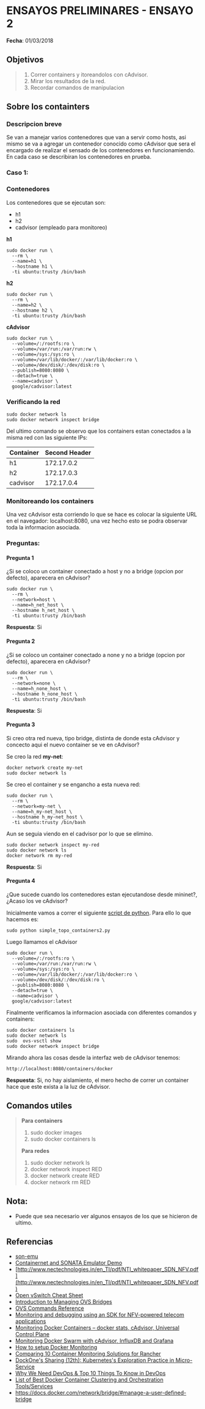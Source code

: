 # ENSAYOS PRELIMINARES - ENSAYO 2

**Fecha**: 01/03/2018

## Objetivos

> 1. Correr containers y itoreandolos con cAdvisor.
> 2. Mirar los resultados de la red.
> 3. Recordar comandos de manipulacion

## Sobre los containters

### Descripcion breve
Se van a manejar varios contenedores que van a servir como hosts, asi mismo se va a agregar un contenedor conocido como cAdvisor que sera el encargado de realizar el sensado de los contenedores en funcionamiendo. En cada caso se describiran los contenedores en prueba.


### Caso 1: 

### Contenedores

Los contenedores que se ejecutan son:
* h1
* h2
* cadvisor (empleado para monitoreo)

**h1**

```
sudo docker run \
  --rm \
  --name=h1 \
  --hostname h1 \
  -ti ubuntu:trusty /bin/bash
```

**h2**

```
sudo docker run \
  --rm \
  --name=h2 \
  --hostname h2 \
  -ti ubuntu:trusty /bin/bash
```

**cAdvisor**

```
sudo docker run \
  --volume=/:/rootfs:ro \
  --volume=/var/run:/var/run:rw \
  --volume=/sys:/sys:ro \
  --volume=/var/lib/docker/:/var/lib/docker:ro \
  --volume=/dev/disk/:/dev/disk:ro \
  --publish=8080:8080 \
  --detach=true \
  --name=cadvisor \
  google/cadvisor:latest
```

### Verificando la red

```
sudo docker network ls
sudo docker network inspect bridge
```

Del ultimo comando se observo que los containers estan conectados a la misma red con las siguiente IPs:

| Container  | Second Header |
| ------------- | ------------- |
| h1  | 172.17.0.2  |
| h2  | 172.17.0.3  |
| cadvisor  | 172.17.0.4  |

### Monitoreando los containers

Una vez cAdvisor esta corriendo lo que se hace es colocar la siguiente URL en el navegador: localhost:8080, una vez hecho esto se podra observar toda la informacion asociada.

### Preguntas:

#### Pregunta 1  
¿Si se coloco un container conectado a host y no a bridge (opcion por defecto), aparecera en cAdvisor?

```
sudo docker run \
  --rm \
  --network=host \
  --name=h_net_host \
  --hostname h_net_host \
  -ti ubuntu:trusty /bin/bash
```

**Respuesta**: Si

#### Pregunta 2 
¿Si se coloco un container conectado a none y no a bridge (opcion por defecto), aparecera en cAdvisor?

```
sudo docker run \
  --rm \
  --network=none \
  --name=h_none_host \
  --hostname h_none_host \
  -ti ubuntu:trusty /bin/bash
```

**Respuesta**: Si


#### Pregunta 3

Si creo otra red nueva, tipo bridge, distinta de donde esta cAdvisor y concecto aqui el nuevo container se ve en cAdvisor?  

Se creo la red **my-net**:
```
docker network create my-net
sudo docker network ls
```

Se creo el container y se engancho a esta nueva red:

```
sudo docker run \
  --rm \
  --network=my-net \
  --name=h_my-net_host \
  --hostname h_my-net_host \
  -ti ubuntu:trusty /bin/bash
```

Aun se seguia viendo en el cadvisor por lo que se elimino.

```
sudo docker network inspect my-red
sudo docker network ls
docker network rm my-red
```

**Respuesta**: Si


#### Pregunta 4

¿Que sucede cuando los contenedores estan ejecutandose desde mininet?, ¿Acaso los ve cAdvisor?

Inicialmente vamos a correr el siguiente [script de python](https://github.com/tigarto/2018-1/blob/master/ensayo1/test4/simple_topo_containers2.py). Para ello lo que hacemos es:

```
sudo python simple_topo_containers2.py
```

Luego llamamos el cAdvisor

```
sudo docker run \
  --volume=/:/rootfs:ro \
  --volume=/var/run:/var/run:rw \
  --volume=/sys:/sys:ro \
  --volume=/var/lib/docker/:/var/lib/docker:ro \
  --volume=/dev/disk/:/dev/disk:ro \
  --publish=8080:8080 \
  --detach=true \
  --name=cadvisor \
  google/cadvisor:latest
```

Finalmente verificamos la informacion asociada con diferentes comandos y containers:

```
sudo docker containers ls
sudo docker network ls
sudo  ovs-vsctl show
sudo docker network inspect bridge
```

Mirando ahora las cosas desde la interfaz web de cAdvisor tenemos:

```
http://localhost:8080/containers/docker
```

**Respuesta**: Si, no hay aislamiento, el mero hecho de correr un container hace que este exista a la luz de cAdvisor.

## Comandos utiles

> **Para containers**
> 1. sudo docker images
> 2. sudo docker containers ls
>
> **Para redes**
> 1. sudo docker network ls
> 2. docker network inspect RED
> 3. docker network create RED
> 4. docker network rm RED

## Nota:
* Puede que sea necesario ver algunos ensayos de los que se hicieron de ultimo.

## Referencias
* [son-emu](https://github.com/sonata-nfv/son-emu/wiki)
* [Containernet and SONATA Emulator Demo](https://github.com/sonata-nfv/son-tutorials/blob/master/upb-containernet-emulator-summerschool-demo/README.md)
* [http://www.nectechnologies.in/en_TI/pdf/NTI_whitepaper_SDN_NFV.pdf](http://www.nectechnologies.in/en_TI/pdf/NTI_whitepaper_SDN_NFV.pdf)
* [Open vSwitch Cheat Sheet](http://therandomsecurityguy.com/openvswitch-cheat-sheet/)
* [Introduction to Managing OVS Bridges](https://fatmin.com/2016/02/09/introduction-to-managing-ovs-bridges/)
* [OVS Commands Reference](http://www.pica8.com/document/v2.3/html/ovs-commands-reference/)
* [Monitoring and debugging using an SDK for NFV-powered telecom applications](https://biblio.ugent.be/publication/8521281/file/8521284.pdf)
* [Monitoring Docker Containers – docker stats, cAdvisor, Universal Control Plane](https://blog.couchbase.com/monitoring-docker-containers-docker-stats-cadvisor-universal-control-plane/)
* [Monitoring Docker Swarm with cAdvisor, InfluxDB and Grafana](https://botleg.com/stories/monitoring-docker-swarm-with-cadvisor-influxdb-and-grafana/)
* [How to setup Docker Monitoring](https://www.brianchristner.io/how-to-setup-docker-monitoring/)
* [Comparing 10 Container Monitoring Solutions for Rancher](http://rancher.com/comparing-10-container-monitoring-solutions-rancher/)
* [DockOne's Sharing (12th): Kubernetes's Exploration Practice in Micro-Service](http://www.dockermall.com/dockones-sharing-12th-kubernetess-exploration-practice-in-micro-service/)
* [Why We Need DevOps & Top 10 Things To Know in DevOps](https://www.xenonstack.com/blog/devops/top-10-things-to-know-in-devops)
* [List of Best Docker Container Clustering and Orchestration Tools/Services](https://devopscube.com/docker-container-clustering-tools/)
* https://docs.docker.com/network/bridge/#manage-a-user-defined-bridge
